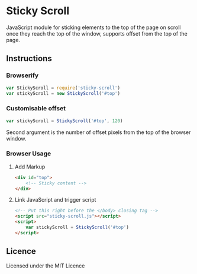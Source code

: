 # Sticky Scroll

JavaScript module for sticking elements to the top of the page on scroll once they reach the top of the window, supports offset from the top of the page.

## Instructions

### Browserify
``` js
var StickyScroll = require('sticky-scroll')
var stickyScroll = new StickyScroll('#top')
```
### Customisable offset
``` js
var stickyScroll = StickyScroll('#top', 120)
```
Second argument is the number of offset pixels from the top of the browser window.

### Browser Usage

1. Add Markup
	``` html
	<div id="top">
		<!-- Sticky content -->
	</div>
	```

2. Link JavaScript and trigger script 
	``` html
	<!-- Put this right before the </body> closing tag -->
	<script src="sticky-scroll.js"></script>
	<script>
		var stickyScroll = StickyScroll('#top')
	</script>
	```		

## Licence

Licensed under the MIT Licence 